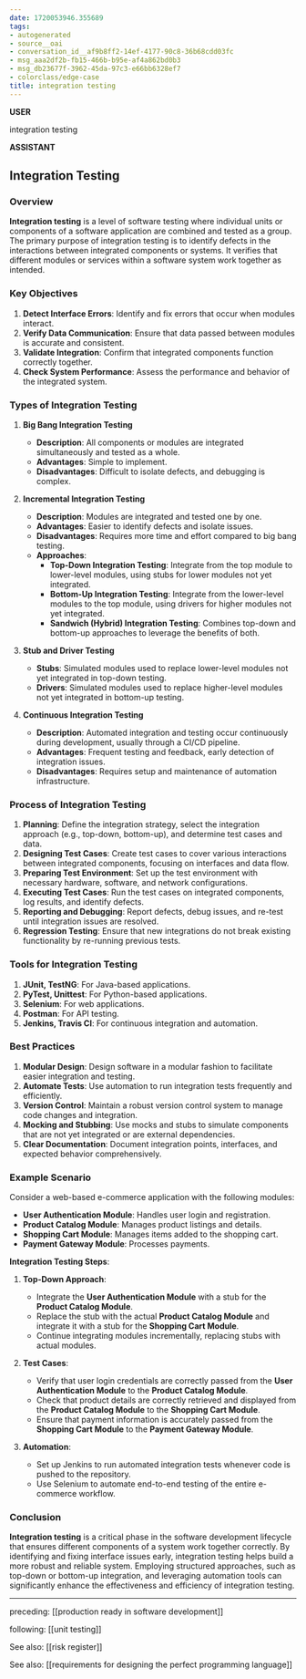 ```yaml
---
date: 1720053946.355689
tags:
- autogenerated
- source__oai
- conversation_id__af9b8ff2-14ef-4177-90c8-36b68cdd03fc
- msg_aaa2df2b-fb15-466b-b95e-af4a862bd0b3
- msg_db23677f-3962-45da-97c3-e66bb6328ef7
- colorclass/edge-case
title: integration testing
---
```


**USER**

integration testing


**ASSISTANT**

## Integration Testing

### Overview

**Integration testing** is a level of software testing where individual units or components of a software application are combined and tested as a group. The primary purpose of integration testing is to identify defects in the interactions between integrated components or systems. It verifies that different modules or services within a software system work together as intended.

### Key Objectives

1. **Detect Interface Errors**: Identify and fix errors that occur when modules interact.
2. **Verify Data Communication**: Ensure that data passed between modules is accurate and consistent.
3. **Validate Integration**: Confirm that integrated components function correctly together.
4. **Check System Performance**: Assess the performance and behavior of the integrated system.

### Types of Integration Testing

1. **Big Bang Integration Testing**
   - **Description**: All components or modules are integrated simultaneously and tested as a whole.
   - **Advantages**: Simple to implement.
   - **Disadvantages**: Difficult to isolate defects, and debugging is complex.

2. **Incremental Integration Testing**
   - **Description**: Modules are integrated and tested one by one.
   - **Advantages**: Easier to identify defects and isolate issues.
   - **Disadvantages**: Requires more time and effort compared to big bang testing.
   - **Approaches**:
     - **Top-Down Integration Testing**: Integrate from the top module to lower-level modules, using stubs for lower modules not yet integrated.
     - **Bottom-Up Integration Testing**: Integrate from the lower-level modules to the top module, using drivers for higher modules not yet integrated.
     - **Sandwich (Hybrid) Integration Testing**: Combines top-down and bottom-up approaches to leverage the benefits of both.

3. **Stub and Driver Testing**
   - **Stubs**: Simulated modules used to replace lower-level modules not yet integrated in top-down testing.
   - **Drivers**: Simulated modules used to replace higher-level modules not yet integrated in bottom-up testing.

4. **Continuous Integration Testing**
   - **Description**: Automated integration and testing occur continuously during development, usually through a CI/CD pipeline.
   - **Advantages**: Frequent testing and feedback, early detection of integration issues.
   - **Disadvantages**: Requires setup and maintenance of automation infrastructure.

### Process of Integration Testing

1. **Planning**: Define the integration strategy, select the integration approach (e.g., top-down, bottom-up), and determine test cases and data.
2. **Designing Test Cases**: Create test cases to cover various interactions between integrated components, focusing on interfaces and data flow.
3. **Preparing Test Environment**: Set up the test environment with necessary hardware, software, and network configurations.
4. **Executing Test Cases**: Run the test cases on integrated components, log results, and identify defects.
5. **Reporting and Debugging**: Report defects, debug issues, and re-test until integration issues are resolved.
6. **Regression Testing**: Ensure that new integrations do not break existing functionality by re-running previous tests.

### Tools for Integration Testing

1. **JUnit, TestNG**: For Java-based applications.
2. **PyTest, Unittest**: For Python-based applications.
3. **Selenium**: For web applications.
4. **Postman**: For API testing.
5. **Jenkins, Travis CI**: For continuous integration and automation.

### Best Practices

1. **Modular Design**: Design software in a modular fashion to facilitate easier integration and testing.
2. **Automate Tests**: Use automation to run integration tests frequently and efficiently.
3. **Version Control**: Maintain a robust version control system to manage code changes and integration.
4. **Mocking and Stubbing**: Use mocks and stubs to simulate components that are not yet integrated or are external dependencies.
5. **Clear Documentation**: Document integration points, interfaces, and expected behavior comprehensively.

### Example Scenario

Consider a web-based e-commerce application with the following modules:
- **User Authentication Module**: Handles user login and registration.
- **Product Catalog Module**: Manages product listings and details.
- **Shopping Cart Module**: Manages items added to the shopping cart.
- **Payment Gateway Module**: Processes payments.

**Integration Testing Steps**:

1. **Top-Down Approach**:
   - Integrate the **User Authentication Module** with a stub for the **Product Catalog Module**.
   - Replace the stub with the actual **Product Catalog Module** and integrate it with a stub for the **Shopping Cart Module**.
   - Continue integrating modules incrementally, replacing stubs with actual modules.

2. **Test Cases**:
   - Verify that user login credentials are correctly passed from the **User Authentication Module** to the **Product Catalog Module**.
   - Check that product details are correctly retrieved and displayed from the **Product Catalog Module** to the **Shopping Cart Module**.
   - Ensure that payment information is accurately passed from the **Shopping Cart Module** to the **Payment Gateway Module**.

3. **Automation**:
   - Set up Jenkins to run automated integration tests whenever code is pushed to the repository.
   - Use Selenium to automate end-to-end testing of the entire e-commerce workflow.

### Conclusion

**Integration testing** is a critical phase in the software development lifecycle that ensures different components of a system work together correctly. By identifying and fixing interface issues early, integration testing helps build a more robust and reliable system. Employing structured approaches, such as top-down or bottom-up integration, and leveraging automation tools can significantly enhance the effectiveness and efficiency of integration testing.


---

preceding: [[production ready in software development]]  


following: [[unit testing]]

See also: [[risk register]]


See also: [[requirements for designing the perfect programming language]]